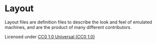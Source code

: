 # **Layout** #

Layout files are definition files to describe the look and feel of emulated machines, and are
the product of many different contributors.

Licensed under [CC0 1.0 Universal (CC0 1.0)](https://creativecommons.org/publicdomain/zero/1.0/)
